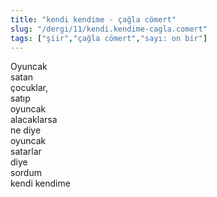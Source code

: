 ```yaml
---
title: "kendi kendime - çağla cömert"
slug: "/dergi/11/kendi.kendime-cagla.comert"
tags: ["şiir","çağla cömert","sayı: on bir"]
---
```


Oyuncak  
satan  
çocuklar,  
satıp  
oyuncak  
alacaklarsa  
ne diye  
oyuncak  
satarlar  
diye  
sordum  
kendi kendime

